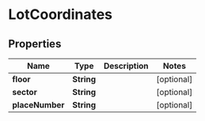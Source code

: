 
# LotCoordinates

## Properties
Name | Type | Description | Notes
------------ | ------------- | ------------- | -------------
**floor** | **String** |  |  [optional]
**sector** | **String** |  |  [optional]
**placeNumber** | **String** |  |  [optional]




